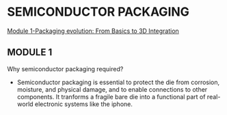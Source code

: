 # SEMICONDUCTOR PACKAGING

[Module 1-Packaging evolution: From Basics to 3D Integration](#Module-1)

## MODULE 1

Why semiconductor packaging required?

* Semiconductor packaging is essential to protect the die from corrosion, moisture, and physical damage, and to enable connections to other components. It tranforms a fragile bare die into a functional part of real-world electronic systems like the iphone.
